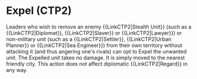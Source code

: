 # Expel (CTP2)

Leaders who wish to remove an enemy {{LinkCTP2|Stealth Unit}} (such as a {{LinkCTP2|Diplomat}}, {{LinkCTP2|Slaver}} or {{LinkCTP2|Lawyer}}) or non-military unit (such as a {{LinkCTP2|Settler}}, {{LinkCTP2|Urban Planner}} or {{LinkCTP2|Sea Engineer}}) from their own territory without attacking it (and thus angering one's rivals) can opt to Expel the unwanted unit. The Expelled unit takes no damage. It is simply moved to the nearest friendly city. This action does not affect diplomatic {{LinkCTP2|Regard}} in any way.